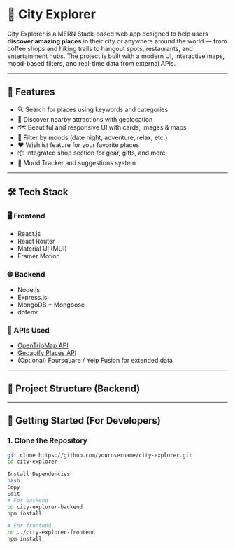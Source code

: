 # 🌆 City Explorer

City Explorer is a MERN Stack-based web app designed to help users **discover amazing places** in their city or anywhere around the world — from coffee shops and hiking trails to hangout spots, restaurants, and entertainment hubs. The project is built with a modern UI, interactive maps, mood-based filters, and real-time data from external APIs.

---

## 🚀 Features

- 🔍 Search for places using keywords and categories
- 📍 Discover nearby attractions with geolocation
- 🗺️ Beautiful and responsive UI with cards, images & maps
- 🎯 Filter by moods (date night, adventure, relax, etc.)
- ❤️ Wishlist feature for your favorite places
- 📦 Integrated shop section for gear, gifts, and more
- 🧠 Mood Tracker and suggestions system

---

## 🛠️ Tech Stack

### 🖥️ Frontend
- React.js
- React Router
- Material UI (MUI)
- Framer Motion

### 🌐 Backend
- Node.js
- Express.js
- MongoDB + Mongoose
- dotenv

### 📡 APIs Used
- [OpenTripMap API](https://opentripmap.io/)
- [Geoapify Places API](https://www.geoapify.com/)
- (Optional) Foursquare / Yelp Fusion for extended data

---

## 📁 Project Structure (Backend)


---

## 🧪 Getting Started (For Developers)

### 1. Clone the Repository

```bash
git clone https://github.com/yourusername/city-explorer.git
cd city-explorer

Install Dependencies
bash
Copy
Edit
# For backend
cd city-explorer-backend
npm install

# For frontend
cd ../city-explorer-frontend
npm install

